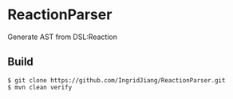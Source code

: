 # ReactionParser
Generate AST from DSL:Reaction

## Build
```
$ git clone https://github.com/IngridJiang/ReactionParser.git
$ mvn clean verify
